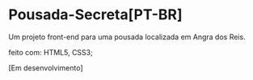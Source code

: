 # Pousada-Secreta[PT-BR]
 Um projeto front-end para uma pousada localizada em Angra dos Reis.

feito com: HTML5, CSS3;
 
 [Em desenvolvimento]
